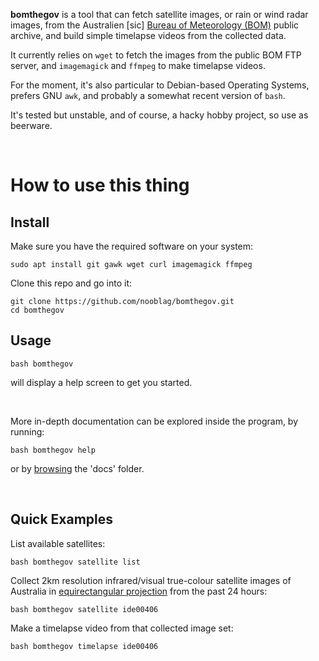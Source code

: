 **bomthegov** is a tool that can fetch satellite images, or rain or wind radar images, from the Australien [sic] [Bureau of Meteorology (BOM)](http://www.bom.gov.au/) public archive, and build simple timelapse videos from the collected data.

It currently relies on `wget` to fetch the images from the public BOM FTP server, and `imagemagick` and `ffmpeg` to make timelapse videos.

For the moment, it's also particular to Debian-based Operating Systems, prefers GNU `awk`, and probably a somewhat recent version of `bash`.

It's tested but unstable, and of course, a hacky hobby project, so use as beerware.

<br/>

# How to use this thing



## Install

Make sure you have the required software on your system:

```
sudo apt install git gawk wget curl imagemagick ffmpeg
```

Clone this repo and go into it:

```
git clone https://github.com/nooblag/bomthegov.git
cd bomthegov
```

## Usage

```
bash bomthegov
```

will display a help screen to get you started.

<br />

More in-depth documentation can be explored inside the program, by running:

```
bash bomthegov help
```

or by [browsing](docs/readme.md) the 'docs' folder.

<br/>

## Quick Examples

List available satellites:

```
bash bomthegov satellite list
```

Collect 2km resolution infrared/visual true-colour satellite images of Australia in [equirectangular projection](https://en.wikipedia.org/wiki/Equirectangular_projection) from the past 24 hours:

```
bash bomthegov satellite ide00406
```

Make a timelapse video from that collected image set:

```
bash bomthegov timelapse ide00406
```
